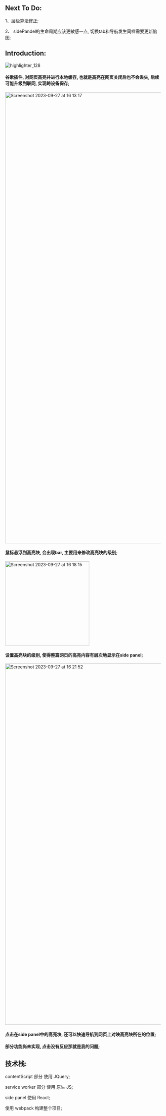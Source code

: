 ## Next To Do:

1、层级算法修正;

2、 sidePandel的生命周期应该更敏感一点, 切换tab和导航发生同样需要更新脑图;

## Introduction:

![highlighter_128](https://github.com/induang/hight/assets/50736248/bb48cee8-3234-4374-8ad5-447154ed32be)



#### 谷歌插件, 对网页高亮并进行本地缓存, 也就是高亮在网页关闭后也不会丢失, 后续可能升级到联网, 实现跨设备保存;

<img width="1456" alt="Screenshot 2023-09-27 at 16 13 17" src="https://github.com/induang/hight/assets/50736248/9cbcd9ec-77bd-491b-9e80-31a2019aad6e">



#### 鼠标悬浮到高亮块, 会出现bar, 主要用来修改高亮块的级别;

<img width="272" alt="Screenshot 2023-09-27 at 16 18 15" src="https://github.com/induang/hight/assets/50736248/e8347245-2545-434e-b277-69b4cd4ec37a">



#### 设置高亮块的级别, 使得整篇网页的高亮内容有层次地显示在side panel;

<img width="1166" alt="Screenshot 2023-09-27 at 16 21 52" src="https://github.com/induang/hight/assets/50736248/503b848f-c839-482b-a0aa-fe02456cd181">



#### 点击在side panel中的高亮块, 还可以快速导航到网页上对映高亮块所在的位置;



#### 部分功能尚未实现, 点击没有反应那就是我的问题;

## 技术栈:
contentScript 部分 使用 JQuery;

service worker 部分 使用 原生 JS;

side panel 使用 React;

使用 webpack 构建整个项目;



